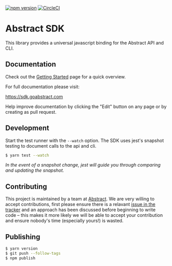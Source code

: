 [![npm version](https://badge.fury.io/js/abstract-sdk.svg)](https://badge.fury.io/js/abstract-sdk) [![CircleCI](https://circleci.com/gh/goabstract/abstract-sdk.svg?style=svg)](https://circleci.com/gh/goabstract/abstract-sdk)

# Abstract SDK

This library provides a universal javascript binding for the Abstract API and CLI.

## Documentation

Check out the [Getting Started](https://sdk.goabstract.com/docs/getting-started/) page for a quick overview.

For full documentation please visit:

https://sdk.goabstract.com

Help improve documentation by clicking the "Edit" button on any page or by creating as pull request.

## Development

Start the test runner with the `--watch` option. The SDK uses jest's snapshot testing to document calls to the api and cli.

```bash
$ yarn test --watch
```

*In the event of a snapshot change, jest will guide you through comparing and updating the snapshot.*

## Contributing

This project is maintained by a team at [Abstract](https://www.goabstract.com). We are very willing to accept contributions, first please ensure there is a relavant [issue in the tracker](https://github.com/goabstract/abstract-sdk/issues) and an approach has been discussed before beginning to write code – this makes it more likely we will be able to accept your contribution and ensure nobody's time (especially yours!) is wasted.

## Publishing

```bash
$ yarn version
$ git push --follow-tags
$ npm publish
```
